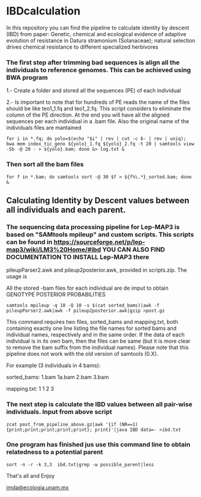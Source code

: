 # IBDcalculation
In this repository you can find the pipeline to calculate identity by descent (IBD) from paper: Genetic, chemical and ecological evidence of adaptive evolution of resistance in Datura stramonium (Solanaceae); natural selection drives chemical resistance to different specialized herbivores

### The first step after trimming bad sequences is align all the individuals to reference genomes. This can be achieved using BWA program

1.- Create a folder and stored all the sequences (PE) of each individual

2.- Is important to note that for hundreds of PE reads the name of the files should be like teo1_1.fq and teo1_2.fq. This script considers to eliminate the column of the PE direction. At the end you will have all the aligned sequences per each individual in a .bam file. Also the original name of the individuals files are mantained

    for i in *.fq; do yolo=$(echo "$i" | rev | cut -c 6- | rev | uniq); bwa mem index_tic_geno ${yolo}_1.fq ${yolo}_2.fq -t 20 | samtools view -Sb -@ 20 - > ${yolo}.bam; done &> log.txt &
    
 ### Then sort all the bam files
 
    for f in *.bam; do samtools sort -@ 30 $f > ${f%\.*}_sorted.bam; done &
    
## Calculating Identity by Descent values between all individuals and each parent. 

### The sequencing data processing pipeline for Lep-MAP3 is based on "SAMtools mpileup" and custom scripts. This scripts can be found in https://sourceforge.net/p/lep-map3/wiki/LM3%20Home/#ibd YOU CAN ALSO FIND DOCUMENTATION TO INSTALL Lep-MAP3 there

pileupParser2.awk and pileup2posterior.awk, provided in scripts.zip. The usage is

All the stored -bam files for each individual are de imput to obtain GENOTYPE POSTERIOR PROBABILITIES 

    samtools mpileup -q 10 -Q 10 -s $(cat sorted_bams)|awk -f pileupParser2.awk|awk -f pileup2posterior.awk|gzip >post.gz

 This command requires two files, sorted_bams and mapping.txt, both containing exactly one line listing the file names for sorted bams and individual names, respectively and in the same order. If the data of each individual is in its own bam, then the files can be same (but it is more clear to remove the bam suffix from the individual names). Please note that this pipeline does not work with the old version of samtools (0.X).

For example (3 individuals in 4 bams):

sorted_bams: 1.bam 1a.bam 2.bam 3.bam

mapping.txt: 1 1 2 3

 ### The next step is calculate the IBD values between all pair-wise individuals. Input from above script
  
    zcat post_from_pipeline_above.gz|awk '{if (NR==1) {print;print;print;print;print}; print}'|java IBD data=- >ibd.txt

 ### One program has finished jus use this command line to obtain relatedness to a potential parent
 
    sort -n -r -k 3,3  ibd.txt|grep -w possible_parent|less

That's all and Enjoy

imda@ecologia.unam.mx
